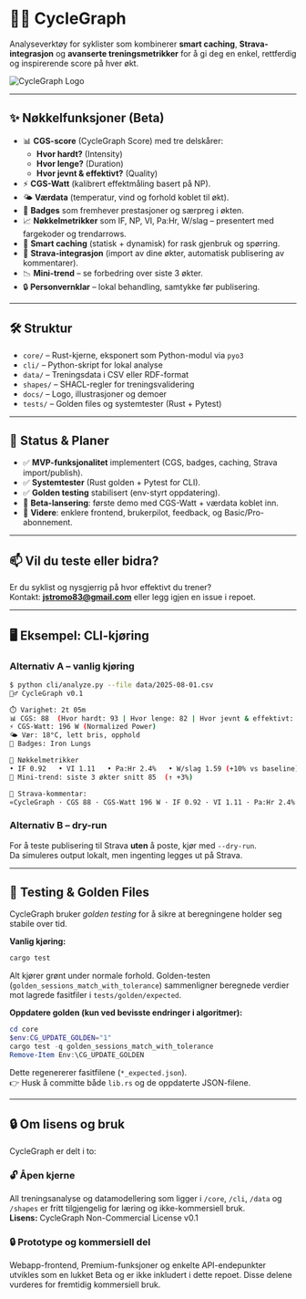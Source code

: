 # 🚴‍♂️ CycleGraph

Analyseverktøy for syklister som kombinerer **smart caching**, **Strava-integrasjon** og **avanserte treningsmetrikker** for å gi deg en enkel, rettferdig og inspirerende score på hver økt.

![CycleGraph Logo](docs/CycleGraph_Logo.png)

---

## ✨ Nøkkelfunksjoner (Beta)
- 📊 **CGS-score** (CycleGraph Score) med tre delskårer:
  - **Hvor hardt?** (Intensity)
  - **Hvor lenge?** (Duration)
  - **Hvor jevnt & effektivt?** (Quality)
- ⚡ **CGS-Watt** (kalibrert effektmåling basert på NP).
- 🌤️ **Værdata** (temperatur, vind og forhold koblet til økt).
- 🏅 **Badges** som fremhever prestasjoner og særpreg i økten.
- 📈 **Nøkkelmetrikker** som IF, NP, VI, Pa:Hr, W/slag – presentert med fargekoder og trendarrows.
- 🔁 **Smart caching** (statisk + dynamisk) for rask gjenbruk og spørring.
- 🔌 **Strava-integrasjon** (import av dine økter, automatisk publisering av kommentarer).
- 📉 **Mini-trend** – se forbedring over siste 3 økter.
- 🔒 **Personvernklar** – lokal behandling, samtykke før publisering.

---

## 🛠️ Struktur

- `core/` – Rust-kjerne, eksponert som Python-modul via `pyo3`
- `cli/` – Python-skript for lokal analyse
- `data/` – Treningsdata i CSV eller RDF-format
- `shapes/` – SHACL-regler for treningsvalidering
- `docs/` – Logo, illustrasjoner og demoer
- `tests/` – Golden files og systemtester (Rust + Pytest)

---

## 📅 Status & Planer

- ✅ **MVP-funksjonalitet** implementert (CGS, badges, caching, Strava import/publish).
- ✅ **Systemtester** (Rust golden + Pytest for CLI).
- ✅ **Golden testing** stabilisert (env-styrt oppdatering).
- 🚧 **Beta-lansering**: første demo med CGS-Watt + værdata koblet inn.
- 🎯 **Videre**: enklere frontend, brukerpilot, feedback, og Basic/Pro-abonnement.

---

## 📫 Vil du teste eller bidra?

Er du syklist og nysgjerrig på hvor effektivt du trener?  
Kontakt: **jstromo83@gmail.com** eller legg igjen en issue i repoet.

---

## 🖥️ Eksempel: CLI-kjøring

### Alternativ A – vanlig kjøring
```bash
$ python cli/analyze.py --file data/2025-08-01.csv
🚴‍♂️ CycleGraph v0.1

⏱️ Varighet: 2t 05m
📊 CGS: 88  (Hvor hardt: 93 | Hvor lenge: 82 | Hvor jevnt & effektivt: 88)
⚡ CGS-Watt: 196 W (Normalized Power)
🌤️ Vær: 18°C, lett bris, opphold
🏅 Badges: Iron Lungs

🔧 Nøkkelmetrikker
• IF 0.92   • VI 1.11   • Pa:Hr 2.4%   • W/slag 1.59 (+10% vs baseline)
🔁 Mini-trend: siste 3 økter snitt 85  (↑ +3%)

🔗 Strava-kommentar:
«CycleGraph · CGS 88 · CGS-Watt 196 W · IF 0.92 · VI 1.11 · Pa:Hr 2.4% · W/slag 1.59 (+10%) · Trend ↑+3% · 🌤️18°C»
```

### Alternativ B – dry-run
For å teste publisering til Strava **uten** å poste, kjør med `--dry-run`.  
Da simuleres output lokalt, men ingenting legges ut på Strava.

---

## 🧪 Testing & Golden Files

CycleGraph bruker *golden testing* for å sikre at beregningene holder seg stabile over tid.

**Vanlig kjøring:**
```powershell
cargo test
```

Alt kjører grønt under normale forhold. Golden-testen (`golden_sessions_match_with_tolerance`) sammenligner beregnede verdier mot lagrede fasitfiler i `tests/golden/expected`.

**Oppdatere golden (kun ved bevisste endringer i algoritmer):**
```powershell
cd core
$env:CG_UPDATE_GOLDEN="1"
cargo test -q golden_sessions_match_with_tolerance
Remove-Item Env:\CG_UPDATE_GOLDEN
```

Dette regenererer fasitfilene (`*_expected.json`).  
👉 Husk å committe både `lib.rs` og de oppdaterte JSON-filene.

---

## 🔒 Om lisens og bruk

CycleGraph er delt i to:

### 🔓 Åpen kjerne
All treningsanalyse og datamodellering som ligger i `/core`, `/cli`, `/data` og `/shapes` er fritt tilgjengelig for læring og ikke-kommersiell bruk.  
**Lisens:** CycleGraph Non-Commercial License v0.1

### 🔒 Prototype og kommersiell del
Webapp-frontend, Premium-funksjoner og enkelte API-endepunkter utvikles som en lukket Beta og er ikke inkludert i dette repoet. Disse delene vurderes for fremtidig kommersiell bruk.
